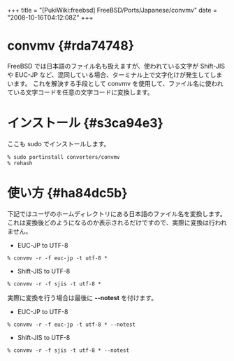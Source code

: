 +++
title = "[PukiWiki:freebsd] FreeBSD/Ports/Japanese/convmv"
date = "2008-10-16T04:12:08Z"
+++


# convmv  {#rda74748}
FreeBSD では日本語のファイル名も扱えますが、使われている文字が Shift-JIS や EUC-JP など、混同している場合、ターミナル上で文字化けが発生してしまいます。
これを解決する手段として convmv を使用して、ファイル名に使われている文字コードを任意の文字コードに変換します。

# インストール  {#s3ca94e3}
ここも sudo でインストールします。


```
% sudo portinstall converters/convmv
% rehash

```

# 使い方  {#ha84dc5b}
下記ではユーザのホームディレクトリにある日本語のファイル名を変換します。
これは変換後どのようになるのか表示されるだけですので、実際に変換は行われません。

- EUC-JP to UTF-8

```
% convmv -r -f euc-jp -t utf-8 *
```

- Shift-JIS to UTF-8

```
% convmv -r -f sjis -t utf-8 *

```

実際に変換を行う場合は最後に **--notest** を付けます。

- EUC-JP to UTF-8

```
% convmv -r -f euc-jp -t utf-8 * --notest
```

- Shift-JIS to UTF-8

```
% convmv -r -f sjis -t utf-8 * --notest
```

